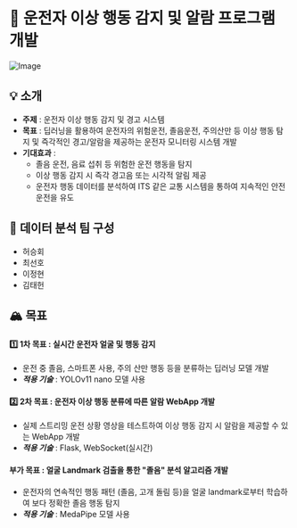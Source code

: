 # 🚗 운전자 이상 행동 감지 및 알람 프로그램 개발
![Image](https://github.com/user-attachments/assets/b413a67e-2fc1-424a-bc99-9894c1a47d5f)



## 💡 소개
- **주제** : 운전자 이상 행동 감지 및 경고 시스템
- **목표** : 딥러닝을 활용하여 운전자의 위험운전, 졸음운전, 주의산만 등 이상 행동 탐지 및 즉각적인 경고/알람을 제공하는 운전자 모니터링 시스템 개발
- **기대효과** :
    - 졸음 운전, 음료 섭취 등 위험한 운전 행동을 탐지
    - 이상 행동 감지 시 즉각 경고음 또는 시각적 알림 제공
    - 운전자 행동 데이터를 분석하여 ITS 같은 교통 시스템을 통하여 지속적인 안전 운전을 유도



## 👥 데이터 분석 팀 구성
- 허승회
- 최선호
- 이정현
- 김태헌

## 🏔️ 목표
#### 1️⃣ 1차 목표 : 실시간 운전자 얼굴 및 행동 감지
- 운전 중 졸음, 스마트폰 사용, 주의 산만 행동 등을 분류하는 딥러닝 모델 개발
- ***적용 기술*** : YOLOv11 nano 모델 사용
#### 2️⃣ 2차 목표 : 운전자 이상 행동 분류에 따른 알람 WebApp 개발
- 실제 스트리밍 운전 상황 영상을 테스트하여 이상 행동 감지 시 알람을 제공할 수 있는 WebApp 개발
- ***적용 기술*** : Flask, WebSocket(실시간)



#### 부가 목표 : 얼굴 Landmark 검출을 통한 "졸음" 분석 알고리즘 개발
- 운전자의 연속적인 행동 패턴 (졸음, 고개 돌림 등)을 얼굴 landmark로부터 학습하여 보다 정확한 졸음 행동 탐지
- ***적용 기술*** : MedaPipe 모델 사용
